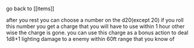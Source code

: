 go back to [[items]]

after you rest you can choose a number on the d20(except 20) if you roll this number you get a  charge that you will have to use within 1 hour  other wise the charge is gone.
you can use this charge as a bonus action to deal 1d8+1 lighting damage to a enemy within 60ft range that you know of 